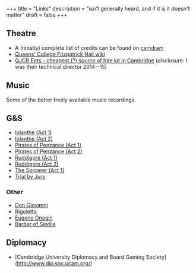 +++
title = "Links"
description = "isn't generally heard, and if it is it doesn't matter"
draft = false
+++

## Theatre

* A (mostly) complete list of credits can be found on
[camdram](https://www.camdram.net/people/benjamin-gill)
* [Queens' College Fitzpatrick Hall wiki](https://fitzpat.soc.srcf.net)
* [QJCR Ents - cheapest (?) source of hire kit in Cambridge](http://qents.org/)
(disclosure: I was their technical director 2014--15)

## Music
Some of the better freely available music recordings.

## G&S

* [Iolanthe (Act 1)](https://www.youtube.com/watch?v=FAGNd7vAZJk)
* [Iolanthe (Act 2)](https://www.youtube.com/watch?v=xEqJPCfzKng)
* [Pirates of Penzance (Act 1)](https://www.youtube.com/watch?v=mp9pKUca_JY)
* [Pirates of Penzance (Act 2)](https://www.youtube.com/watch?v=5ABwl994bt0)
* [Ruddigore (Act 1)](https://www.youtube.com/watch?v=SuO6P71x7yQ)
* [Ruddigore (Act 2)](https://www.youtube.com/watch?v=PfpmTi042TU)
* [The Sorcerer (Act 1)](https://www.youtube.com/watch?v=Z7pOrzjvxr0)
* [Trial by Jury](https://www.youtube.com/watch?v=hM831_aDYfQ)

### Other

* [Don Giovanni](https://youtu.be/_6Csn-YCwIo?t=160)
* [Rigoletto](https://www.youtube.com/watch?v=Bkh8Txyh3NY)
* [Eugene Onegin](https://www.youtube.com/watch?v=n1Crz87zAfI)
* [Barber of Seville](https://www.youtube.com/watch?v=z8K0xQOMHuU)

## Diplomacy

* [Cambridge University Diplomacy and Board Gaming Society]
(http://www.dip.soc.ucam.org/)
